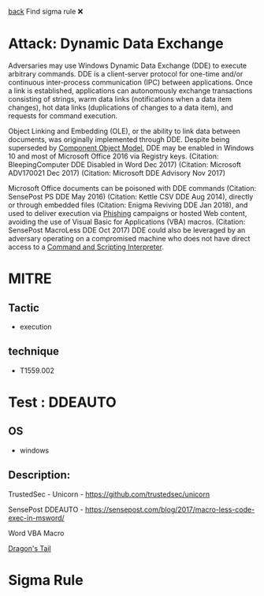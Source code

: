 
[back](../index.md)
Find sigma rule :x: 

# Attack: Dynamic Data Exchange 

Adversaries may use Windows Dynamic Data Exchange (DDE) to execute arbitrary commands. DDE is a client-server protocol for one-time and/or continuous inter-process communication (IPC) between applications. Once a link is established, applications can autonomously exchange transactions consisting of strings, warm data links (notifications when a data item changes), hot data links (duplications of changes to a data item), and requests for command execution.

Object Linking and Embedding (OLE), or the ability to link data between documents, was originally implemented through DDE. Despite being superseded by [Component Object Model](https://attack.mitre.org/techniques/T1559/001), DDE may be enabled in Windows 10 and most of Microsoft Office 2016 via Registry keys. (Citation: BleepingComputer DDE Disabled in Word Dec 2017) (Citation: Microsoft ADV170021 Dec 2017) (Citation: Microsoft DDE Advisory Nov 2017)

Microsoft Office documents can be poisoned with DDE commands (Citation: SensePost PS DDE May 2016) (Citation: Kettle CSV DDE Aug 2014), directly or through embedded files (Citation: Enigma Reviving DDE Jan 2018), and used to deliver execution via [Phishing](https://attack.mitre.org/techniques/T1566) campaigns or hosted Web content, avoiding the use of Visual Basic for Applications (VBA) macros. (Citation: SensePost MacroLess DDE Oct 2017) DDE could also be leveraged by an adversary operating on a compromised machine who does not have direct access to a [Command and Scripting Interpreter](https://attack.mitre.org/techniques/T1059).

# MITRE
## Tactic
  - execution


## technique
  - T1559.002


# Test : DDEAUTO
## OS
  - windows


## Description:

TrustedSec - Unicorn - https://github.com/trustedsec/unicorn

SensePost DDEAUTO - https://sensepost.com/blog/2017/macro-less-code-exec-in-msword/

Word VBA Macro

[Dragon's Tail](https://github.com/redcanaryco/atomic-red-team/tree/master/ARTifacts/Adversary/Dragons_Tail)

# Sigma Rule

